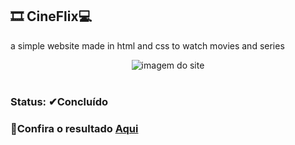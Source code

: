 ## 🎞 CineFlix💻
a simple website made in html and css to watch movies and series

<div align="center">
 <img src="https://user-images.githubusercontent.com/79426395/184456820-9faef7e1-2eae-4b52-a40c-9a252c37bb1c.PNG" alt="imagem do site"> 
</div>

</br>

<div>
  <h3>Status: ✔Concluído</h3>

<div>
  <h3>📌Confira o resultado <a target="_blank" href="https://ciniflix.netlify.app">Aqui </a></h3>
</div>
